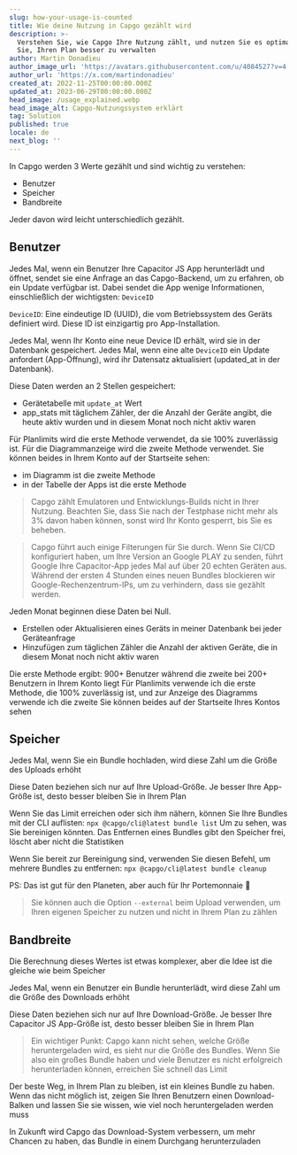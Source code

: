 ```yaml
---
slug: how-your-usage-is-counted
title: Wie deine Nutzung in Capgo gezählt wird
description: >-
  Verstehen Sie, wie Capgo Ihre Nutzung zählt, und nutzen Sie es optimal. Lernen
  Sie, Ihren Plan besser zu verwalten
author: Martin Donadieu
author_image_url: 'https://avatars.githubusercontent.com/u/4084527?v=4'
author_url: 'https://x.com/martindonadieu'
created_at: 2022-11-25T00:00:00.000Z
updated_at: 2023-06-29T00:00:00.000Z
head_image: /usage_explained.webp
head_image_alt: Capgo-Nutzungssystem erklärt
tag: Solution
published: true
locale: de
next_blog: ''
---
```


In Capgo werden 3 Werte gezählt und sind wichtig zu verstehen:
- Benutzer
- Speicher
- Bandbreite

Jeder davon wird leicht unterschiedlich gezählt.

## Benutzer

Jedes Mal, wenn ein Benutzer Ihre Capacitor JS App herunterlädt und öffnet, sendet sie eine Anfrage an das Capgo-Backend, um zu erfahren, ob ein Update verfügbar ist.
Dabei sendet die App wenige Informationen, einschließlich der wichtigsten: `DeviceID`

`DeviceID`: Eine eindeutige ID (UUID), die vom Betriebssystem des Geräts definiert wird. Diese ID ist einzigartig pro App-Installation.

Jedes Mal, wenn Ihr Konto eine neue Device ID erhält, wird sie in der Datenbank gespeichert.
Jedes Mal, wenn eine alte `DeviceID` ein Update anfordert (App-Öffnung), wird ihr Datensatz aktualisiert (updated_at in der Datenbank).

Diese Daten werden an 2 Stellen gespeichert:
- Gerätetabelle mit `update_at` Wert
- app_stats mit täglichem Zähler, der die Anzahl der Geräte angibt, die heute aktiv wurden und in diesem Monat noch nicht aktiv waren

Für Planlimits wird die erste Methode verwendet, da sie 100% zuverlässig ist. Für die Diagrammanzeige wird die zweite Methode verwendet.
Sie können beides in Ihrem Konto auf der Startseite sehen:
- im Diagramm ist die zweite Methode
- in der Tabelle der Apps ist die erste Methode

> Capgo zählt Emulatoren und Entwicklungs-Builds nicht in Ihrer Nutzung. Beachten Sie, dass Sie nach der Testphase nicht mehr als 3% davon haben können, sonst wird Ihr Konto gesperrt, bis Sie es beheben.

> Capgo führt auch einige Filterungen für Sie durch. Wenn Sie CI/CD konfiguriert haben, um Ihre Version an Google PLAY zu senden, führt Google Ihre Capacitor-App jedes Mal auf über 20 echten Geräten aus. Während der ersten 4 Stunden eines neuen Bundles blockieren wir Google-Rechenzentrum-IPs, um zu verhindern, dass sie gezählt werden.

Jeden Monat beginnen diese Daten bei Null.

- Erstellen oder Aktualisieren eines Geräts in meiner Datenbank bei jeder Geräteanfrage
- Hinzufügen zum täglichen Zähler die Anzahl der aktiven Geräte, die in diesem Monat noch nicht aktiv waren

Die erste Methode ergibt: 900+ Benutzer
während die zweite bei 200+ Benutzern in Ihrem Konto liegt
Für Planlimits verwende ich die erste Methode, die 100% zuverlässig ist, und zur Anzeige des Diagramms verwende ich die zweite
Sie können beides auf der Startseite Ihres Kontos sehen

## Speicher

Jedes Mal, wenn Sie ein Bundle hochladen, wird diese Zahl um die Größe des Uploads erhöht

Diese Daten beziehen sich nur auf Ihre Upload-Größe. Je besser Ihre App-Größe ist, desto besser bleiben Sie in Ihrem Plan

Wenn Sie das Limit erreichen oder sich ihm nähern, können Sie Ihre Bundles mit der CLI auflisten:
`npx @capgo/cli@latest bundle list`
Um zu sehen, was Sie bereinigen könnten. Das Entfernen eines Bundles gibt den Speicher frei, löscht aber nicht die Statistiken

Wenn Sie bereit zur Bereinigung sind, verwenden Sie diesen Befehl, um mehrere Bundles zu entfernen:
`npx @capgo/cli@latest bundle cleanup`

PS: Das ist gut für den Planeten, aber auch für Ihr Portemonnaie 💪

> Sie können auch die Option `--external` beim Upload verwenden, um Ihren eigenen Speicher zu nutzen und nicht in Ihrem Plan zu zählen

## Bandbreite

Die Berechnung dieses Wertes ist etwas komplexer, aber die Idee ist die gleiche wie beim Speicher

Jedes Mal, wenn ein Benutzer ein Bundle herunterlädt, wird diese Zahl um die Größe des Downloads erhöht

Diese Daten beziehen sich nur auf Ihre Download-Größe. Je besser Ihre Capacitor JS App-Größe ist, desto besser bleiben Sie in Ihrem Plan

> Ein wichtiger Punkt: Capgo kann nicht sehen, welche Größe heruntergeladen wird, es sieht nur die Größe des Bundles. Wenn Sie also ein großes Bundle haben und viele Benutzer es nicht erfolgreich herunterladen können, erreichen Sie schnell das Limit

Der beste Weg, in Ihrem Plan zu bleiben, ist ein kleines Bundle zu haben. Wenn das nicht möglich ist, zeigen Sie Ihren Benutzern einen Download-Balken und lassen Sie sie wissen, wie viel noch heruntergeladen werden muss

In Zukunft wird Capgo das Download-System verbessern, um mehr Chancen zu haben, das Bundle in einem Durchgang herunterzuladen